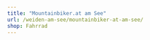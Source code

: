 ```yaml
---
title: "Mountainbiker.at am See"
url: /weiden-am-see/mountainbiker-at-am-see/
shop: Fahrrad
---
```

